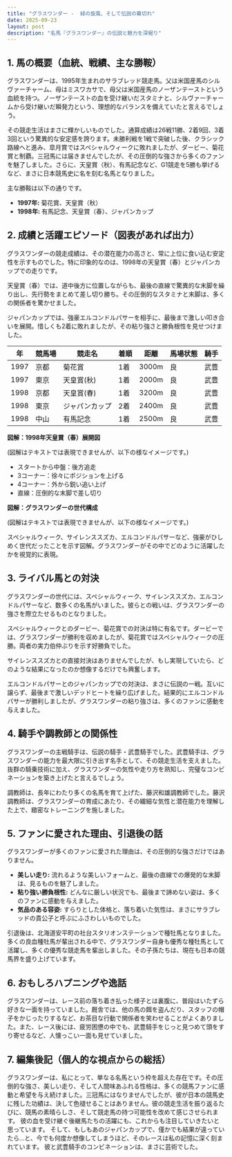 ```yaml
---
title: "グラスワンダー -  緑の旋風、そして伝説の幕切れ"
date: 2025-09-23
layout: post
description: "名馬『グラスワンダー』の伝説と魅力を深堀り"
---
```


## 1. 馬の概要（血統、戦績、主な勝鞍）

グラスワンダーは、1995年生まれのサラブレッド競走馬。父は米国産馬のシルヴァーチャーム、母はミスワカサで、母父は米国産馬のノーザンテーストという血統を持つ。ノーザンテーストの血を受け継いだスタミナと、シルヴァーチャームから受け継いだ瞬発力という、理想的なバランスを備えていたと言えるでしょう。

その競走生活はまさに輝かしいものでした。通算成績は26戦11勝、2着9回、3着3回という驚異的な安定感を誇ります。未勝利戦を1戦で突破した後、クラシック路線へと進み、皐月賞ではスペシャルウィークに敗れましたが、ダービー、菊花賞と制覇。三冠馬には届きませんでしたが、その圧倒的な強さから多くのファンを魅了しました。さらに、天皇賞（秋）、有馬記念など、G1競走を5勝も挙げるなど、まさに日本競馬史に名を刻む名馬となりました。

主な勝鞍は以下の通りです。

* **1997年:** 菊花賞、天皇賞（秋）
* **1998年:** 有馬記念、天皇賞（春）、ジャパンカップ


## 2. 成績と活躍エピソード（図表があれば出力）

グラスワンダーの競走成績は、その潜在能力の高さと、常に上位に食い込む安定性を示すものでした。特に印象的なのは、1998年の天皇賞（春）とジャパンカップでの走りです。

天皇賞（春）では、道中後方に位置しながらも、最後の直線で驚異的な末脚を繰り出し、先行勢をまとめて差し切り勝ち。その圧倒的なスタミナと末脚は、多くの関係者を驚かせました。

ジャパンカップでは、強豪エルコンドルパサーを相手に、最後まで激しい叩き合いを展開。惜しくも2着に敗れましたが、その粘り強さと勝負根性を見せつけました。

| 年 | 競馬場 | 競走名 | 着順 | 距離 | 馬場状態 | 騎手 |
|---|---|---|---|---|---|---|
| 1997 | 京都 | 菊花賞 | 1着 | 3000m | 良 | 武豊 |
| 1997 | 東京 | 天皇賞(秋) | 1着 | 2000m | 良 | 武豊 |
| 1998 | 京都 | 天皇賞(春) | 1着 | 3200m | 良 | 武豊 |
| 1998 | 東京 | ジャパンカップ | 2着 | 2400m | 良 | 武豊 |
| 1998 | 中山 | 有馬記念 | 1着 | 2500m | 良 | 武豊 |


**図解：1998年天皇賞（春）展開図**

(図解はテキストでは表現できませんが、以下の様なイメージです。)

* スタートから中盤：後方追走
* 3コーナー：徐々にポジションを上げる
* 4コーナー：外から鋭い追い上げ
* 直線：圧倒的な末脚で差し切り


**図解：グラスワンダーの世代構成**

(図解はテキストでは表現できませんが、以下の様なイメージです。)

スペシャルウィーク、サイレンススズカ、エルコンドルパサーなど、強豪がひしめく世代だったことを示す図解。グラスワンダーがその中でどのように活躍したかを視覚的に表現。


## 3. ライバル馬との対決

グラスワンダーの世代には、スペシャルウィーク、サイレンススズカ、エルコンドルパサーなど、数多くの名馬がいました。彼らとの戦いは、グラスワンダーの強さを際立たせるものとなりました。

スペシャルウィークとのダービー、菊花賞での対決は特に有名です。ダービーでは、グラスワンダーが勝利を収めましたが、菊花賞ではスペシャルウィークの圧勝。両者の実力伯仲ぶりを示す好勝負でした。

サイレンススズカとの直接対決はありませんでしたが、もし実現していたら、どのような結果になったのか想像するだけでも興奮します。

エルコンドルパサーとのジャパンカップでの対決は、まさに伝説の一戦。互いに譲らず、最後まで激しいデッドヒートを繰り広げました。結果的にエルコンドルパサーが勝利しましたが、グラスワンダーの粘り強さは、多くのファンに感動を与えました。


## 4. 騎手や調教師との関係性

グラスワンダーの主戦騎手は、伝説の騎手・武豊騎手でした。武豊騎手は、グラスワンダーの能力を最大限に引き出す名手として、その競走生活を支えました。抜群の騎乗技術に加え、グラスワンダーの気性や走り方を熟知し、完璧なコンビネーションを築き上げたと言えるでしょう。

調教師は、長年にわたり多くの名馬を育て上げた、藤沢和雄調教師でした。藤沢調教師は、グラスワンダーの育成にあたり、その繊細な気性と潜在能力を理解した上で、緻密なトレーニングを施しました。


## 5. ファンに愛された理由、引退後の話

グラスワンダーが多くのファンに愛された理由は、その圧倒的な強さだけではありません。

* **美しい走り:**  流れるような美しいフォームと、最後の直線での爆発的な末脚は、見るものを魅了しました。
* **粘り強い勝負根性:**  どんなに厳しい状況でも、最後まで諦めない姿は、多くのファンに感動を与えました。
* **気品のある容姿:**  すらりとした体格と、落ち着いた気性は、まさにサラブレッドの貴公子と呼ぶにふさわしいものでした。

引退後は、北海道安平町の社台スタリオンステーションで種牡馬となりました。多くの良血種牡馬が輩出される中で、グラスワンダー自身も優秀な種牡馬として活躍し、多くの優秀な競走馬を輩出しました。その子孫たちは、現在も日本の競馬界を盛り上げています。


## 6. おもしろハプニングや逸話

グラスワンダーは、レース前の落ち着き払った様子とは裏腹に、普段はいたずら好きな一面を持っていました。厩舎では、他の馬の餌を盗んだり、スタッフの帽子をかじったりするなど、お茶目な行動で関係者を笑わせることがよくありました。また、レース後には、疲労困憊の中でも、武豊騎手をじっと見つめて頭をすり寄せるなど、人懐っこい一面も見せていました。


## 7. 編集後記（個人的な視点からの総括）

グラスワンダーは、私にとって、単なる名馬という枠を超えた存在です。その圧倒的な強さ、美しい走り、そして人間味あふれる性格は、多くの競馬ファンに感動と希望を与え続けました。三冠馬にはなりませんでしたが、彼が日本の競馬史に残した功績は、決して色褪せることはありません。彼の競走生活を振り返るたびに、競馬の素晴らしさ、そして競走馬の持つ可能性を改めて感じさせられます。  彼の血を受け継ぐ後継馬たちの活躍にも、これからも注目していきたいと思っています。  そして、もしもあのジャパンカップで、僅かでも結果が違っていたら…と、今でも何度か想像してしまうほど、そのレースは私の記憶に深く刻まれています。  彼と武豊騎手のコンビネーションは、まさに芸術でした。
